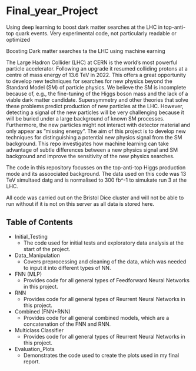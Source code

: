 # Final_year_Project
Using deep learning to boost dark matter searches at the LHC in top-anti-top quark events. Very experimental code, not particularly readable or optimized

Boosting Dark matter searches ta the LHC using machine earning


The Large Hadron Collider (LHC) at CERN is the world’s most powerful particle accelerator. Following
an upgrade it resumed colliding protons at a centre of mass energy of 13.6 TeV in 2022. This offers a
great opportunity to develop new techniques for searches for new physics beyond the Standard Model (SM) of
particle physics. We believe the SM is incomplete because of, e.g., the fine-tuning of the Higgs boson mass
and the lack of a viable dark matter candidate. Supersymmetry and other theories that solve these problems
predict production of new particles at the LHC. However, detecting a signal of the new particles will be very
challenging because it will be buried under a large background of known SM processes. Furthermore,
the new particles might not interact with detector material and only appear as ”missing energy”. The aim
of this project is to develop new techniques for distinguishing a potential new physics signal from the SM
background. This repo investigates how machine learning can take advantage of subtle differences between
a new physics signal and SM background and improve the sensitivity of the new physics searches.

The code in this repository focusses on the top-anti-top Higgs production mode and its assoociated background. 
The data used on this code was 13 TeV simultaed datg and is normalised to 300 fb^-1 to simukate run 3 at the
LHC. 

All code was carried out on the Bristol Dice cluster and will not be able to run without if it is not on
this server as all data is stored here.


## Table of Contents
* Initial_Testing
    - The code used for initial tests and exploratory data analysis at the start of the project.
* Data_Manipulation
  - Covers preprocessing and cleaning of the data, which was needed to input it into different types of NN.
* FNN (MLP)
  - Provides code for all general types of Feedforward Neural Networks in this project.
* RNN
    - Provides code for all general types of Reurrent Neural Networks in this project.
* Combined (FNN+RNN)
    -  Provides code for all general combined models, which are a concatenation of the FNN and RNN.
* Multiclass Classifier
     - Provides code for all general types of Reurrent Neural Networks in this project.
* Evaluation_Plots
    - Demonstrates the code used to create the plots used in my final report.

